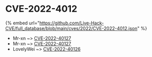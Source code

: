 # CVE-2022-4012
{% embed url="https://github.com/Live-Hack-CVE/full_database/blob/main/cves/2022/CVE-2022-4012.json" %}

* Mr-xn ~> [CVE-2022-40127](https://www.alice-snow.ru/2022/database/cve-2022-4012/cve-2022-40127-mr-xn)
* Mr-xn ~> [CVE-2022-40127](https://www.alice-snow.ru/2022/database/cve-2022-4012/cve-2022-40127-mr-xn)
* LovelyWei ~> [CVE-2022-40126](https://www.alice-snow.ru/2022/database/cve-2022-4012/cve-2022-40126-lovelywei)